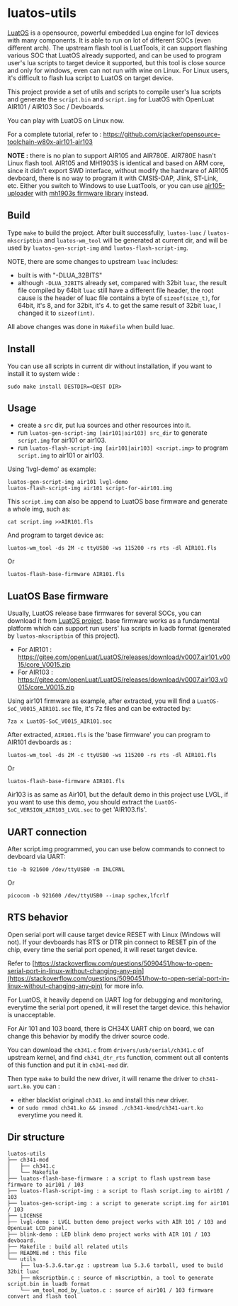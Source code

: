 # luatos-utils

[LuatOS](https://github.com/openLuat/LuatOS) is a opensource, powerful embedded Lua engine for IoT devices with many components. It is able to run on lot of different SOCs (even different arch). The upstream flash tool is LuatTools, it can support flashing various SOC that LuatOS already supported, and can be used to program user's lua scripts to target device it supported, but this tool is close source and only for windows, even can not run with wine on Linux. For Linux users, it's difficult to flash lua script to LuatOS on target device.

This project provide a set of utils and scripts to compile user's lua scripts and generate the `script.bin` and `script.img` for LuatOS with OpenLuat AIR101 / AIR103 Soc / Devboards.

You can play with LuatOS on Linux now.

For a complete tutorial, refer to : https://github.com/cjacker/opensource-toolchain-w80x-air101-air103

**NOTE :** there is no plan to support AIR105 and AIR780E. AIR780E hasn't Linux flash tool. AIR105 and MH1903S is identical and based on ARM core, since it didn't export SWD interface, without modify the hardware of AIR105 devboard, there is no way to program it with CMSIS-DAP, Jlink, ST-Link, etc. Either you switch to Windows to use LuatTools, or you can use [air105-uploader](https://github.com/racerxdl/air105-uploader) with [mh1903s firmware library](https://github.com/cjacker/mh1903_firmware_library_gcc_makefile) instead.

## Build
Type `make` to build the project. After built successfully, `luatos-luac` / `luatos-mkscriptbin` and `luatos-wm_tool` will be generated at current dir, and will be used by `luatos-gen-script-img` and `luatos-flash-script-img`.

NOTE, there are some changes to upstream `luac` includes:
- built is with "-DLUA_32BITS"
- although `-DLUA_32BITS` already set, compared with 32bit `luac`, the result file compiled by 64bit `luac` still have a different file header, the root cause is the header of luac file contains a byte of `sizeof(size_t)`, for 64bit, it's 8, and for 32bit, it's 4. to get the same result of 32bit `luac`, I changed it to `sizeof(int)`.

All above changes was done in `Makefile` when build luac.

## Install
You can use all scripts in current dir without installation, if you want to install it to system wide :

```
sudo make install DESTDIR=<DEST DIR>
```

## Usage
- create a `src` dir, put lua sources and other resources into it.
- run `luatos-gen-script-img [air101|air103] src_dir` to generate `script.img` for air101 or air103.
- run `luatos-flash-script-img [air101|air103] <script.img>` to program `script.img` to air101 or air103.

Using 'lvgl-demo' as example:
```
luatos-gen-script-img air101 lvgl-demo
luatos-flash-script-img air101 script-for-air101.img
```

This `script.img` can also be append to LuatOS base firmware and generate a whole img, such as:
```
cat script.img >>AIR101.fls
```

And program to target device as:
```
luatos-wm_tool -ds 2M -c ttyUSB0 -ws 115200 -rs rts -dl AIR101.fls
```
Or
```
luatos-flash-base-firmware AIR101.fls
```

## LuatOS Base firmware

Usually, LuatOS release base firmwares for several SOCs, you can download it from [LuatOS project](https://gitee.com/openLuat/LuatOS/releases). base firmware works as a fundamental platform which can support run users' lua scripts in luadb format (generated by `luatos-mkscriptbin` of this project).

- For AIR101 : https://gitee.com/openLuat/LuatOS/releases/download/v0007.air101.v0015/core_V0015.zip
- For AIR103 : https://gitee.com/openLuat/LuatOS/releases/download/v0007.air103.v0015/core_V0015.zip

Using air101 firmware as example, after extracted, you will find a `LuatOS-SoC_V0015_AIR101.soc` file, it's 7z files and can be extracted by:

```
7za x LuatOS-SoC_V0015_AIR101.soc
```

After extracted, `AIR101.fls` is the 'base firmware' you can program to AIR101 devboards as :
```
luatos-wm_tool -ds 2M -c ttyUSB0 -ws 115200 -rs rts -dl AIR101.fls
```

Or 
```
luatos-flash-base-firmware AIR101.fls
```

Air103 is as same as Air101, but the default demo in this project use LVGL, if you want to use this demo, you should extract the `LuatOS-SoC_VERSION_AIR103_LVGL.soc` to get 'AIR103.fls'.


## UART connection

After script.img programmed, you can use below commands to connect to devboard via UART:

```
tio -b 921600 /dev/ttyUSB0 -m INLCRNL
```
Or

```
picocom -b 921600 /dev/ttyUSB0 --imap spchex,lfcrlf
```

## RTS behavior

Open serial port will cause target device RESET with Linux (Windows will not). If your devboards has RTS or DTR pin connect to RESET pin of the chip, every time the serial port opened, it will reset target device.

Refer to [https://stackoverflow.com/questions/5090451/how-to-open-serial-port-in-linux-without-changing-any-pin](https://stackoverflow.com/questions/5090451/how-to-open-serial-port-in-linux-without-changing-any-pin) for more info.

For LuatOS, it heavily depend on UART log for debugging and monitoring, everytime the serial port opened, it will reset the target device. this hehavior is unacceptable.

For Air 101 and 103 board, there is CH34X UART chip on board, we can change this behavior by modify the driver source code.

You can download the `ch341.c` from `drivers/usb/serial/ch341.c` of upstream kernel, and find `ch341_dtr_rts` function, comment out all contents of this function and put it in `ch341-mod` dir.

Then type `make` to build the new driver, it will rename the driver to `ch341-uart.ko`. you can :
- either blacklist original `ch341.ko` and install this new driver.
- or `sudo rmmod ch341.ko && insmod ./ch341-kmod/ch341-uart.ko` everytime you need it.
 
## Dir structure
```
luatos-utils
├── ch341-mod
│   ├── ch341.c
│   └── Makefile
├── luatos-flash-base-firmware : a script to flash upstream base firmware to air101 / 103
├── luatos-flash-script-img : a script to flash script.img to air101 / 103
├── luatos-gen-script-img : a script to generate script.img for air101 / 103
├── LICENSE
├── lvgl-demo : LVGL button demo project works with AIR 101 / 103 and OpenLuat LCD panel.
├── blink-demo : LED blink demo project works with AIR 101 / 103 devboard.
├── Makefile : build all related utils
├── README.md : this file
└── utils
    ├── lua-5.3.6.tar.gz : upstream lua 5.3.6 tarball, used to build 32bit luac
    ├── mkscriptbin.c : source of mkscriptbin, a tool to generate script.bin in luadb format
    └── wm_tool_mod_by_luatos.c : source of air101 / 103 firmware convert and flash tool
```
